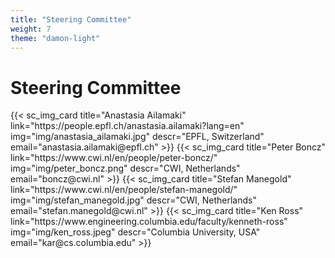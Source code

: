 ```yaml
---
title: "Steering Committee"
weight: 7
theme: "damon-light"
---
```


# Steering Committee

<div class="row row-cols-auto justify-content-center">
    {{< sc_img_card title="Anastasia Ailamaki"
        link="https://people.epfl.ch/anastasia.ailamaki?lang=en"
        img="img/anastasia_ailamaki.jpg"
        descr="EPFL, Switzerland"
        email="anastasia.ailamaki@epfl.ch"
    >}}
    {{< sc_img_card title="Peter Boncz" 
        link="https://www.cwi.nl/en/people/peter-boncz/"
        img="img/peter_boncz.png"
        descr="CWI, Netherlands" 
        email="boncz@cwi.nl"
    >}}
    {{< sc_img_card title="Stefan Manegold" 
        link="https://www.cwi.nl/en/people/stefan-manegold/"
        img="img/stefan_manegold.jpg"
        descr="CWI, Netherlands" 
        email="stefan.manegold@cwi.nl"
    >}}
    {{< sc_img_card title="Ken Ross" 
        link="https://www.engineering.columbia.edu/faculty/kenneth-ross"
        img="img/ken_ross.jpeg"
        descr="Columbia University, USA" 
        email="kar@cs.columbia.edu"
    >}}
</div>
